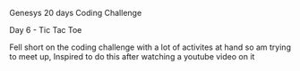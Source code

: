 Genesys 20 days Coding Challenge

Day 6 - Tic Tac Toe

Fell short on the coding challenge with a lot of activites at hand so am trying to meet up, Inspired 
to do this after watching a youtube video on it
